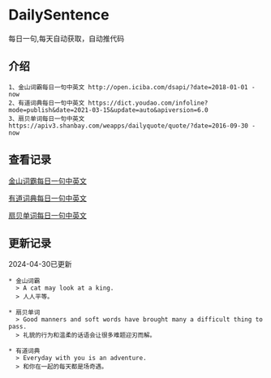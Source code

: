 # DailySentence

每日一句,每天自动获取，自动推代码

## 介绍

```
1、金山词霸每日一句中英文 http://open.iciba.com/dsapi/?date=2018-01-01 - now
2、有道词典每日一句中英文 https://dict.youdao.com/infoline?mode=publish&date=2021-03-15&update=auto&apiversion=6.0
3、扇贝单词每日一句中英文 https://apiv3.shanbay.com/weapps/dailyquote/quote/?date=2016-09-30 - now
```

## 查看记录

[金山词霸每日一句中英文](./data/iciba/)

[有道词典每日一句中英文](./data/youdao/)

[扇贝单词每日一句中英文](./data/shanbay/)

## 更新记录
2024-04-30已更新 
```
* 金山词霸
  > A cat may look at a king.
  > 人人平等。

* 扇贝单词
  > Good manners and soft words have brought many a difficult thing to pass.
  > 礼貌的行为和温柔的话语会让很多难题迎刃而解。

* 有道词典
  > Everyday with you is an adventure.
  > 和你在一起的每天都是场奇遇。

```
